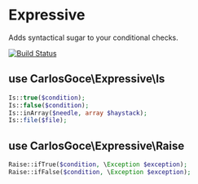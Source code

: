 Expressive
==========
Adds syntactical sugar to your conditional checks.

[![Build Status](https://travis-ci.org/carlosgoce/expressive.svg?branch=master)](https://travis-ci.org/carlosgoce/expressive)

## use CarlosGoce\Expressive\Is
```php
Is::true($condition);
Is::false($condition);
Is::inArray($needle, array $haystack);
Is::file($file);
```

## use CarlosGoce\Expressive\Raise
```php
Raise::ifTrue($condition, \Exception $exception);
Raise::ifFalse($condition, \Exception $exception);
```